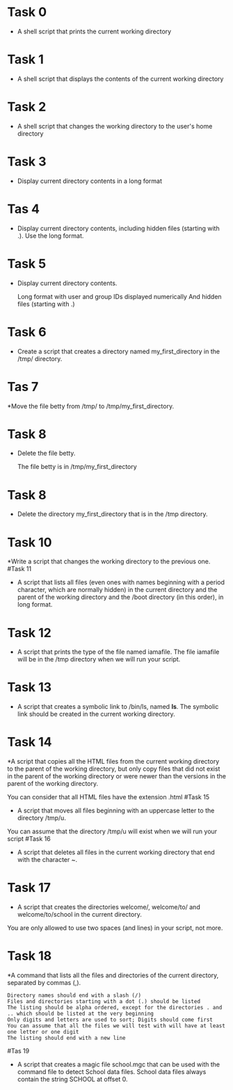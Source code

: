 # Task 0
* A shell script that prints the current working directory
# Task 1
* A shell script that displays the contents of the current working directory
# Task 2
* A shell script that changes the working directory to the user's home directory
# Task 3 
 * Display current directory contents in a long format
# Tas 4 
 * Display current directory contents, including hidden files (starting with .). Use the long format.
# Task 5 
 * Display current directory contents.

    Long format
    with user and group IDs displayed numerically
    And hidden files (starting with .)
# Task 6
 * Create a script that creates a directory named my_first_directory in the /tmp/ directory.
# Tas 7
 *Move the file betty from /tmp/ to /tmp/my_first_directory.
# Task 8 
 * Delete the file betty.

    The file betty is in /tmp/my_first_directory
# Task 8
 * Delete the directory my_first_directory that is in the /tmp directory.
# Task 10
 *Write a script that changes the working directory to the previous one.
#Task 11
 * A script that lists all files (even ones with names beginning with a period character, which are normally hidden) in the current directory and the parent of the working directory and the /boot directory (in this order), in long format.
# Task 12 
 * A script that prints the type of the file named iamafile. The file iamafile will be in the /tmp directory when we will run your script.
# Task 13
 * A script that creates a symbolic link to /bin/ls, named __ls__. The symbolic link should be created in the current working directory. 
# Task 14
 *A script that copies all the HTML files from the current working directory to the parent of the working directory, but only copy files that did not exist in the parent of the working directory or were newer than the versions in the parent of the working directory.

You can consider that all HTML files have the extension .html
#Task 15
 * A script that moves all files beginning with an uppercase letter to the directory /tmp/u.

You can assume that the directory /tmp/u will exist when we will run your script
#Task 16
 * A script that deletes all files in the current working directory that end with the character ~.
# Task 17
 * A script that creates the directories welcome/, welcome/to/ and welcome/to/school in the current directory.

You are only allowed to use two spaces (and lines) in your script, not more.
# Task 18
 *A command that lists all the files and directories of the current directory, separated by commas (,).

    Directory names should end with a slash (/)
    Files and directories starting with a dot (.) should be listed
    The listing should be alpha ordered, except for the directories . and .. which should be listed at the very beginning
    Only digits and letters are used to sort; Digits should come first
    You can assume that all the files we will test with will have at least one letter or one digit
    The listing should end with a new line
#Tas 19
 * A script that creates a  magic file school.mgc that can be used with the command file to detect School data files. School data files always contain the string SCHOOL at offset 0.

